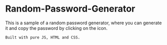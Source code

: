 # Random-Password-Generator

This is a sample of a random password generator, where you can generate it and copy the password by clicking on the icon.

`Built with pure JS, HTML and CSS.`


